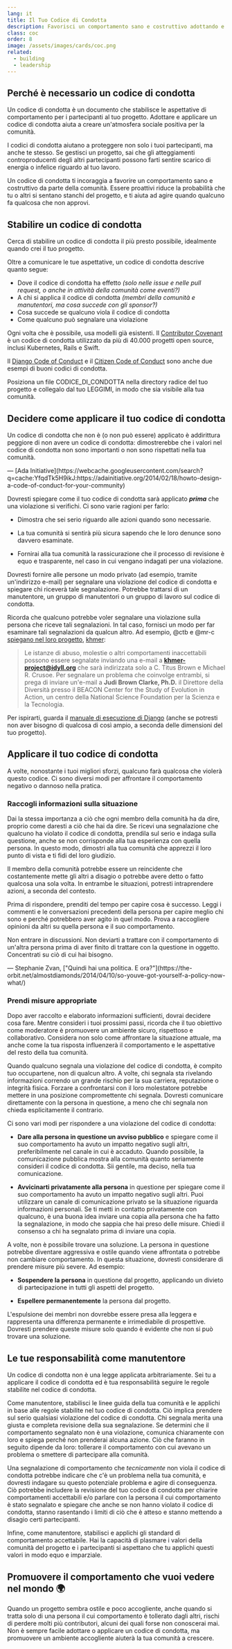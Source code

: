 ```yaml
---
lang: it
title: Il Tuo Codice di Condotta
description: Favorisci un comportamento sano e costruttivo adottando e applicando un codice di condotta.
class: coc
order: 8
image: /assets/images/cards/coc.png
related:
  - building
  - leadership
---
```


## Perch&eacute; &egrave; necessario un codice di condotta

Un codice di condotta &egrave; un documento che stabilisce le aspettative di comportamento per i partecipanti al tuo progetto. Adottare e applicare un codice di condotta aiuta a creare un'atmosfera sociale positiva per la comunit&agrave;.

I codici di condotta aiutano a proteggere non solo i tuoi partecipanti, ma anche te stesso. Se gestisci un progetto, sai che gli atteggiamenti controproducenti degli altri partecipanti possono farti sentire scarico di energia o infelice riguardo al tuo lavoro.

Un codice di condotta ti incoraggia a favorire un comportamento sano e costruttivo da parte della comunit&agrave;. Essere proattivi riduce la probabilit&agrave; che tu o altri si sentano stanchi del progetto, e ti aiuta ad agire quando qualcuno fa qualcosa che non approvi.

## Stabilire un codice di condotta

Cerca di stabilire un codice di condotta il pi&ugrave; presto possibile, idealmente quando crei il tuo progetto.

Oltre a comunicare le tue aspettative, un codice di condotta descrive quanto segue:

* Dove il codice di condotta ha effetto _(solo nelle issue e nelle pull request, o anche in attivit&agrave; della comunit&agrave; come eventi?)_
* A chi si applica il codice di condotta _(membri della comunit&agrave; e manutentori, ma cosa succede con gli sponsor?)_
* Cosa succede se qualcuno viola il codice di condotta
* Come qualcuno pu&ograve; segnalare una violazione

Ogni volta che &egrave; possibile, usa modelli gi&agrave; esistenti. Il [Contributor Covenant](https://www.contributor-covenant.org/) &egrave; un codice di condotta utilizzato da pi&ugrave; di 40.000 progetti open source, inclusi Kubernetes, Rails e Swift.

Il [Django Code of Conduct](https://www.djangoproject.com/conduct/) e il [Citizen Code of Conduct](https://web.archive.org/web/20200330154000/http://citizencodeofconduct.org/) sono anche due esempi di buoni codici di condotta.

Posiziona un file CODICE_DI_CONDOTTA nella directory radice del tuo progetto e collegalo dal tuo LEGGIMI, in modo che sia visibile alla tua comunit&agrave;.

## Decidere come applicare il tuo codice di condotta

<aside markdown="1" class="pquote">
  Un codice di condotta che non &egrave; (o non pu&ograve; essere) applicato &egrave; addirittura peggiore di non avere un codice di condotta: dimostrerebbe che i valori nel codice di condotta non sono importanti o non sono rispettati nella tua comunit&agrave;.
  <p markdown="1" class="pquote-credit">
— [Ada Initiative](https://webcache.googleusercontent.com/search?q=cache:YfqdTk5H9ikJ:https://adainitiative.org/2014/02/18/howto-design-a-code-of-conduct-for-your-community)
  </p>
</aside>

Dovresti spiegare come il tuo codice di condotta sar&agrave; applicato **_prima_** che una violazione si verifichi. Ci sono varie ragioni per farlo:

* Dimostra che sei serio riguardo alle azioni quando sono necessarie.

* La tua comunit&agrave; si sentir&agrave; pi&ugrave; sicura sapendo che le loro denunce sono davvero esaminate.

* Fornirai alla tua comunit&agrave; la rassicurazione che il processo di revisione &egrave; equo e trasparente, nel caso in cui vengano indagati per una violazione.

Dovresti fornire alle persone un modo privato (ad esempio, tramite un'indirizzo e-mail) per segnalare una violazione del codice di condotta e spiegare chi ricever&agrave; tale segnalazione. Potrebbe trattarsi di un manutentore, un gruppo di manutentori o un gruppo di lavoro sul codice di condotta.

Ricorda che qualcuno potrebbe voler segnalare una violazione sulla persona che riceve tali segnalazioni. In tal caso, fornisci un modo per far esaminare tali segnalazioni da qualcun altro. Ad esempio, @ctb e @mr-c [spiegano nel loro progetto](https://github.com/dib-lab/khmer/blob/HEAD/CODE_OF_CONDUCT.rst), [khmer](https://github.com/dib-lab/khmer):

> Le istanze di abuso, molestie o altri comportamenti inaccettabili possono essere segnalate inviando una e-mail a **khmer-project@idyll.org** che sar&agrave; indirizzata solo a C. Titus Brown e Michael R. Crusoe. Per segnalare un problema che coinvolge entrambi, si prega di inviare un'e-mail a **Judi Brown Clarke, Ph.D.** il Direttore della Diversit&agrave; presso il BEACON Center for the Study of Evolution in Action, un centro della National Science Foundation per la Scienza e la Tecnologia.

Per ispirarti, guarda il [manuale di esecuzione di Django](https://www.djangoproject.com/conduct/enforcement-manual/) (anche se potresti non aver bisogno di qualcosa di cos&igrave; ampio, a seconda delle dimensioni del tuo progetto).

## Applicare il tuo codice di condotta

A volte, nonostante i tuoi migliori sforzi, qualcuno far&agrave; qualcosa che violer&agrave; questo codice. Ci sono diversi modi per affrontare il comportamento negativo o dannoso nella pratica.

### Raccogli informazioni sulla situazione

Dai la stessa importanza a ci&ograve; che ogni membro della comunit&agrave; ha da dire, proprio come daresti a ci&ograve; che hai da dire. Se ricevi una segnalazione che qualcuno ha violato il codice di condotta, prendila sul serio e indaga sulla questione, anche se non corrisponde alla tua esperienza con quella persona. In questo modo, dimostri alla tua comunit&agrave; che apprezzi il loro punto di vista e ti fidi del loro giudizio.

Il membro della comunit&agrave; potrebbe essere un reincidente che costantemente mette gli altri a disagio o potrebbe avere detto o fatto qualcosa una sola volta. In entrambe le situazioni, potresti intraprendere azioni, a seconda del contesto.

Prima di rispondere, prenditi del tempo per capire cosa &egrave; successo. Leggi i commenti e le conversazioni precedenti della persona per capire meglio chi sono e perch&eacute; potrebbero aver agito in quel modo. Prova a raccogliere opinioni da altri su quella persona e il suo comportamento.

<aside markdown="1" class="pquote">
  Non entrare in discussioni. Non deviarti a trattare con il comportamento di un'altra persona prima di aver finito di trattare con la questione in oggetto. Concentrati su ci&ograve; di cui hai bisogno.
  <p markdown="1" class="pquote-credit">
— Stephanie Zvan, ["Quindi hai una politica. E ora?"](https://the-orbit.net/almostdiamonds/2014/04/10/so-youve-got-yourself-a-policy-now-what/)
  </p>
</aside>

### Prendi misure appropriate

Dopo aver raccolto e elaborato informazioni sufficienti, dovrai decidere cosa fare. Mentre consideri i tuoi prossimi passi, ricorda che il tuo obiettivo come moderatore &egrave; promuovere un ambiente sicuro, rispettoso e collaborativo. Considera non solo come affrontare la situazione attuale, ma anche come la tua risposta influenzer&agrave; il comportamento e le aspettative del resto della tua comunit&agrave;.

Quando qualcuno segnala una violazione del codice di condotta, &egrave; compito tuo occupartene, non di qualcun altro. A volte, chi segnala sta rivelando informazioni correndo un grande rischio per la sua carriera, reputazione o integrit&agrave; fisica. Forzare a confrontarsi con il loro molestatore potrebbe mettere in una posizione compromettente chi segnala. Dovresti comunicare direttamente con la persona in questione, a meno che chi segnala non chieda esplicitamente il contrario.

Ci sono vari modi per rispondere a una violazione del codice di condotta:

* **Dare alla persona in questione un avviso pubblico** e spiegare come il suo comportamento ha avuto un impatto negativo sugli altri, preferibilmente nel canale in cui &egrave; accaduto. Quando possibile, la comunicazione pubblica mostra alla comunit&agrave; quanto seriamente consideri il codice di condotta. Sii gentile, ma deciso, nella tua comunicazione.

* **Avvicinarti privatamente alla persona** in questione per spiegare come il suo comportamento ha avuto un impatto negativo sugli altri. Puoi utilizzare un canale di comunicazione privato se la situazione riguarda informazioni personali. Se ti metti in contatto privatamente con qualcuno, &egrave; una buona idea inviare una copia alla persona che ha fatto la segnalazione, in modo che sappia che hai preso delle misure. Chiedi il consenso a chi ha segnalato prima di inviare una copia.

A volte, non &egrave; possibile trovare una soluzione. La persona in questione potrebbe diventare aggressiva e ostile quando viene affrontata o potrebbe non cambiare comportamento. In questa situazione, dovresti considerare di prendere misure pi&ugrave; severe. Ad esempio:

* **Sospendere la persona** in questione dal progetto, applicando un divieto di partecipazione in tutti gli aspetti del progetto.

* **Espellere permanentemente** la persona dal progetto.

L'espulsione dei membri non dovrebbe essere presa alla leggera e rappresenta una differenza permanente e irrimediabile di prospettive. Dovresti prendere queste misure solo quando &egrave; evidente che non si pu&ograve; trovare una soluzione.

## Le tue responsabilit&agrave; come manutentore

Un codice di condotta non &egrave; una legge applicata arbitrariamente. Sei tu a applicare il codice di condotta ed &egrave; tua responsabilit&agrave; seguire le regole stabilite nel codice di condotta.

Come manutentore, stabilisci le linee guida della tua comunit&agrave; e le applichi in base alle regole stabilite nel tuo codice di condotta. Ci&ograve; implica prendere sul serio qualsiasi violazione del codice di condotta. Chi segnala merita una giusta e completa revisione della sua segnalazione. Se determini che il comportamento segnalato non &egrave; una violazione, comunica chiaramente con loro e spiega perch&eacute; non prenderai alcuna azione. Ci&ograve; che faranno in seguito dipende da loro: tollerare il comportamento con cui avevano un problema o smettere di partecipare alla comunit&agrave;.

Una segnalazione di comportamento che _tecnicamente_ non viola il codice di condotta potrebbe indicare che c'&egrave; un problema nella tua comunit&agrave;, e dovresti indagare su questo potenziale problema e agire di conseguenza. Ci&ograve; potrebbe includere la revisione del tuo codice di condotta per chiarire comportamenti accettabili e/o parlare con la persona il cui comportamento &egrave; stato segnalato e spiegare che anche se non hanno violato il codice di condotta, stanno rasentando i limiti di ci&ograve; che &egrave; atteso e stanno mettendo a disagio certi partecipanti.

Infine, come manutentore, stabilisci e applichi gli standard di comportamento accettabile. Hai la capacit&agrave; di plasmare i valori della comunit&agrave; del progetto e i partecipanti si aspettano che tu applichi questi valori in modo equo e imparziale.

## Promuovere il comportamento che vuoi vedere nel mondo 🌍

Quando un progetto sembra ostile e poco accogliente, anche quando si tratta solo di una persona il cui comportamento &egrave; tollerato dagli altri, rischi di perdere molti pi&ugrave; contributori, alcuni dei quali forse non conoscerai mai. Non &egrave; sempre facile adottare o applicare un codice di condotta, ma promuovere un ambiente accogliente aiuter&agrave; la tua comunit&agrave; a crescere.
